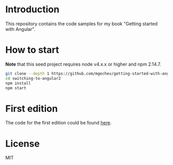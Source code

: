 # Introduction

This repository contains the code samples for my book "Getting started with Angular".

# How to start

**Note** that this seed project requires node v4.x.x or higher and npm 2.14.7.

```bash
git clone --depth 1 https://github.com/mgechev/getting-started-with-angular.git
cd switching-to-angular2
npm install
npm start
```

# First edition

The code for the first edition could be found [here](https://github.com/mgechev/switching-to-angular2).

# License

MIT

